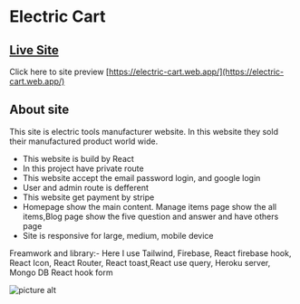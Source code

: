# Electric Cart

## [Live Site](https://electric-cart.web.app/)

Click here to site preview [https://electric-cart.web.app/](https://electric-cart.web.app/)

## About site

This site is electric tools manufacturer website. In this website they sold their manufactured product world wide.

<ul>
<li>This website is build by React</li>
<li>In this project have private route</li>
<li>This website accept the email password login, and google login</li>
<li>User and admin route is defferent</li>
<li>This website get payment by stripe</li>
<li>Homepage show the main content. Manage items page show the all items,Blog page show the five question and answer and have others page</li>
<li>Site is responsive for large, medium, mobile device</li>
</ul>

<p>Freamwork and library:- Here I use Tailwind, Firebase, React firebase hook, React Icon, React Router, React toast,React use query, Heroku server, Mongo DB React hook form</p>

![picture alt](https://i.ibb.co/j8ZbTjL/screencapture-electric-cart-web-app-2022-05-26-22-57-24.pngg "Electric Cart")
